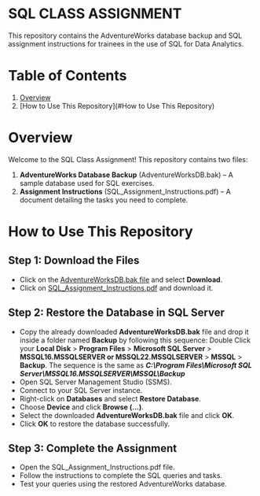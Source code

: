 # SQL CLASS ASSIGNMENT
This repository contains the AdventureWorks database backup and SQL assignment instructions for trainees in the use of SQL for Data Analytics.


# Table of Contents

1. [Overview](#Overview)
2. [How to Use This Repository](#How to Use This Repository)
   

# Overview

Welcome to the SQL Class Assignment! This repository contains two files:

1. **AdventureWorks Database Backup** (AdventureWorksDB.bak) – A sample database used for SQL exercises.
2. **Assignment Instructions** (SQL_Assignment_Instructions.pdf) – A document detailing the tasks you need to complete.


# How to Use This Repository
## Step 1: Download the Files
- Click on the [AdventureWorksDB.bak file](https://drive.google.com/file/d/18spWji6pcRVclRdZZD7hIWBJ7tROiXXy/view?usp=sharing) and select **Download**.
- Click on [SQL_Assignment_Instructions.pdf](https://github.com/popoolaio/SQL-Class-Assignment/blob/main/SQL_Assignment_Instructions.pdf) and download it.

## Step 2: Restore the Database in SQL Server
- Copy the already downloaded **AdventureWorksDB.bak** file and drop it inside a folder named **Backup** by following this sequence: Double Click your **Local Disk** > **Program Files** > **Microsoft SQL Server** > **MSSQL16.MSSQLSERVER or MSSQL22.MSSQLSERVER** > **MSSQL** > **Backup**. The sequence is the same as ***C:\Program Files\Microsoft SQL Server\MSSQL16.MSSQLSERVER\MSSQL\Backup***
- Open SQL Server Management Studio (SSMS).
- Connect to your SQL Server instance.
- Right-click on **Databases** and select **Restore Database**.
- Choose **Device** and click **Browse (...)**.
- Select the downloaded **AdventureWorksDB.bak** file and click **OK**.
- Click **OK** to restore the database successfully.

## Step 3: Complete the Assignment
- Open the SQL_Assignment_Instructions.pdf file.
- Follow the instructions to complete the SQL queries and tasks.
- Test your queries using the restored AdventureWorks database.
